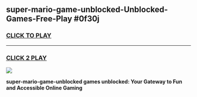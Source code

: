 
## super-mario-game-unblocked-Unblocked-Games-Free-Play #0f30j
<h3>
<a href="https://us.freeplayer.one?title=super-mario-game-unblocked&ref=9M">CLICK TO PLAY</a></h3>
<hr>

<h3>
<a href="https://us.freeplayer.one?title=super-mario-game-unblocked&ref=9M">CLICK 2 PLAY</a>
  
</h3>

<a href="https://us.freeplayer.one?title=super-mario-game-unblocked&ref=9M"><img src="https://clearcache.store/games.png"></a>


**super-mario-game-unblocked games unblocked: Your Gateway to Fun and Accessible Online Gaming**

